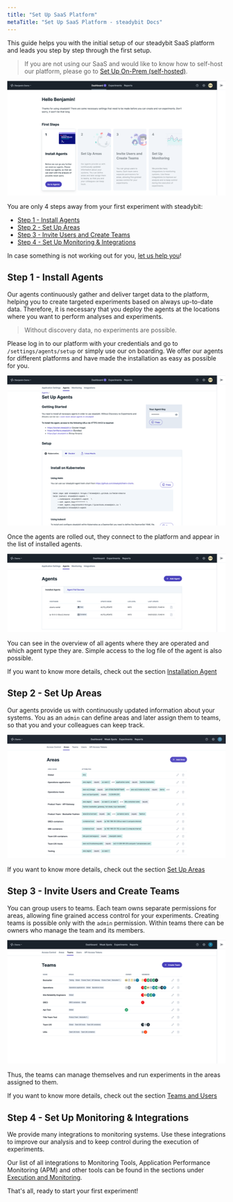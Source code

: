```yaml
---
title: "Set Up SaaS Platform"
metaTitle: "Set Up SaaS Platform - steadybit Docs"
---
```

This guide helps you with the initial setup of our steadybit SaaS platform and leads you step by step through the first setup.

>If you are not using our SaaS and would like to know how to self-host our platform, please go to [Set Up On-Prem (self-hosted)](20-set-up-onprem).
>

![on-boarding](img-set-up/step1-setup-platform.png)

You are only 4 steps away from your first experiment with steadybit:

- [Step 1 - Install Agents](#step1-installagents)
- [Step 2 - Set Up Areas](#step2-setupareas)
- [Step 3 - Invite Users and Create Teams](#step3-inviteusersandcreateteams)
- [Step 4 - Set Up Monitoring & Integrations](#step4-setupmonitoring&integrations)

In case something is not working out for you, [let us help you](https://www.steadybit.com/contact)!

## Step 1 - Install Agents
Our agents continuously gather and deliver target data to the platform, helping you to create targeted experiments based on always up-to-date data.
Therefore, it is necessary that you deploy the agents at the locations where you want to perform analyses and experiments.

> Without discovery data, no experiments are possible.

Please log in to our platform with your credentials and go to `/settings/agents/setup` or simply use our on boarding.
We offer our agents for different platforms and have made the installation as easy as possible for you.

![agents](img-set-up/set-up-agents.png)

Once the agents are rolled out, they connect to the platform and appear in the list of installed agents.

![agents finished](img-set-up/set-up-agents-finished.png)

You can see in the overview of all agents where they are operated and which agent type they are.
Simple access to the log file of the agent is also possible.

If you want to know more details, check out the section [Installation Agent](../install-configure/30-install-agents)

## Step 2 - Set Up Areas

Our agents provide us with continuously updated information about your systems.
You as an `admin` can define areas and later assign them to teams, so that you and your colleagues can keep track.

![areas](img-set-up/areas.png)

If you want to know more details, check out the section [Set Up Areas](../install-configure/50-set-up-areas)

## Step 3 - Invite Users and Create Teams

You can group users to teams. Each team owns separate permissions for areas, allowing fine grained access control for your experiments.
Creating teams is possible only with the `admin` permission. Within teams there can be owners who manage the team and its members.

![teams](img-set-up/teams.png)

Thus, the teams can manage themselves and run experiments in the areas assigned to them.

If you want to know more details, check out the section [Teams and Users](../install-configure/60-teams-and-users)

## Step 4 - Set Up Monitoring & Integrations

We provide many integrations to monitoring systems.
Use these integrations to improve our analysis and to keep control during the execution of experiments.

Our list of all integrations to Monitoring Tools, Application Performance Monitoring (APM) and other tools can be found in the sections under [Execution and Monitoring](../install-configure/70-configure-monitoring).

That's all, ready to start your first experiment!
